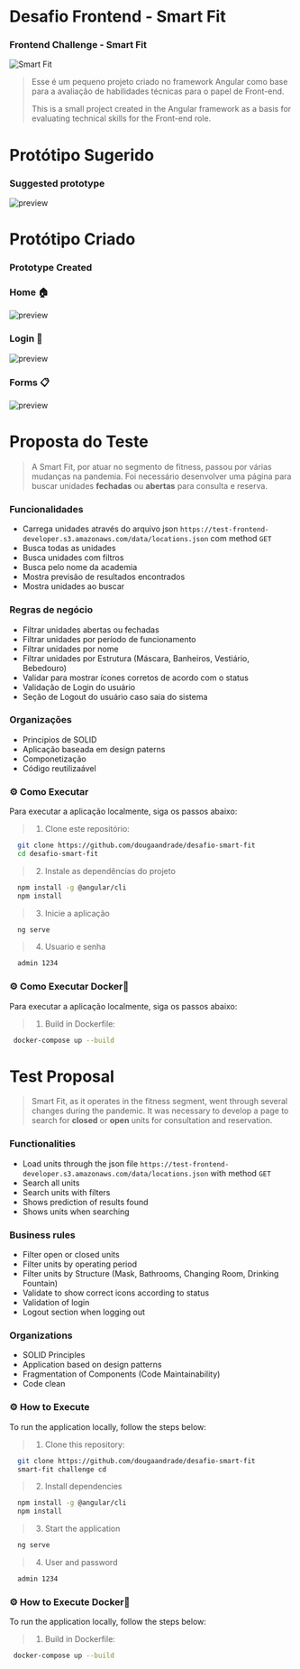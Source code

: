 # Desafio Frontend - Smart Fit

### Frontend Challenge - Smart Fit

![Smart Fit](./src/assets/img/svg/logo.svg)

> Esse é um pequeno projeto criado no framework Angular como base para a avaliação de habilidades técnicas para o papel de Front-end.
>
> This is a small project created in the Angular framework as a basis for evaluating technical skills for the Front-end role.

# Protótipo Sugerido

### Suggested prototype

![preview](preview-origin.png)

# Protótipo Criado

### Prototype Created

### Home 🏠

![preview](Home-Page.png)

### Login 🔐

![preview](Login-Page.png)

### Forms 📋

![preview](Forms-Page.png)

# Proposta do Teste

> A Smart Fit, por atuar no segmento de fitness, passou por várias mudanças na pandemia. Foi necessário desenvolver uma página para buscar unidades **fechadas** ou **abertas** para consulta e reserva.

### Funcionalidades

- Carrega unidades através do arquivo json `https://test-frontend-developer.s3.amazonaws.com/data/locations.json` com method `GET`
- Busca todas as unidades
- Busca unidades com filtros
- Busca pelo nome da academia
- Mostra previsão de resultados encontrados
- Mostra unidades ao buscar

### Regras de negócio

- Filtrar unidades abertas ou fechadas
- Filtrar unidades por período de funcionamento
- Filtrar unidades por nome
- Filtrar unidades por Estrutura (Máscara, Banheiros, Vestiário, Bebedouro)
- Validar para mostrar ícones corretos de acordo com o status
- Validação de Login do usuário
- Seção de Logout do usuário caso saia do sistema

### Organizações

- Principios de SOLID
- Aplicação baseada em design paterns
- Componetização
- Código reutilizaável

### ⚙️ Como Executar

Para executar a aplicação localmente, siga os passos abaixo:

> 1. Clone este repositório:

```bash
  git clone https://github.com/dougaandrade/desafio-smart-fit
  cd desafio-smart-fit

```

> 2. Instale as dependências do projeto

```bash
  npm install -g @angular/cli
  npm install

```

> 3. Inicie a aplicação

```bash
  ng serve

```

> 4. Usuario e senha

```bash
  admin 1234

```

### ⚙️ Como Executar Docker🐋

Para executar a aplicação localmente, siga os passos abaixo:

> 1. Build in Dockerfile:

```bash
 docker-compose up --build

```

# Test Proposal

> Smart Fit, as it operates in the fitness segment, went through several changes during the pandemic. It was necessary to develop a page to search for **closed** or **open** units for consultation and reservation.

### Functionalities

- Load units through the json file `https://test-frontend-developer.s3.amazonaws.com/data/locations.json` with method `GET`
- Search all units
- Search units with filters
- Shows prediction of results found
- Shows units when searching

### Business rules

- Filter open or closed units
- Filter units by operating period
- Filter units by Structure (Mask, Bathrooms, Changing Room, Drinking Fountain)
- Validate to show correct icons according to status
- Validation of login
- Logout section when logging out

### Organizations

- SOLID Principles
- Application based on design patterns
- Fragmentation of Components (Code Maintainability)
- Code clean

### ⚙️ How to Execute

To run the application locally, follow the steps below:

> 1. Clone this repository:

```bash
  git clone https://github.com/dougaandrade/desafio-smart-fit
  smart-fit challenge cd

```

> 2. Install dependencies

```bash
  npm install -g @angular/cli
  npm install

```

> 3. Start the application

```bash
  ng serve

```

> 4. User and password

```bash
  admin 1234

```

### ⚙️ How to Execute Docker🐋

To run the application locally, follow the steps below:

> 1. Build in Dockerfile:

```bash
 docker-compose up --build

```
